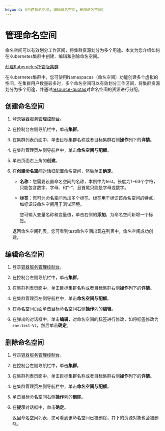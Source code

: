 ```yaml
---
keyword: [创建命名空间, 编辑命名空间, 删除命名空间]
---
```


# 管理命名空间

命名空间可以有效划分工作区间，将集群资源划分为多个用途。本文为您介绍如何在Kubernetes集群中创建、编辑和删除命名空间。

[创建Kubernetes托管版集群](/intl.zh-CN/Kubernetes集群用户指南/集群/创建集群/创建Kubernetes托管版集群.md)

在Kubernetes集群中，您可使用Namespaces（命名空间）功能创建多个虚拟的空间。在集群用户数量较多时，多个命名空间可以有效划分工作区间，将集群资源划分为多个用途，并通过[resource-quotas](https://kubernetes.io/docs/concepts/policy/resource-quotas/)对命名空间的资源进行分配。

## 创建命名空间

1.  登录[容器服务管理控制台](https://cs.console.aliyun.com)。

2.  在控制台左侧导航栏中，单击**集群**。

3.  在集群列表页面中，单击目标集群名称或者目标集群右侧**操作**列下的**详情**。

4.  在集群管理页左侧导航栏中，单击**命名空间与配额**。

5.  单击页面右上角的**创建**。

6.  在**创建命名空间**对话框配置命名空间，然后单击**确定**。

    -   **名称**：您需要设置命名空间的名称，本例中为test。长度为1~63个字符，只能包含数字、字母、和“-”，且首尾只能是字母或数字。
    -   **标签**：您可为命名空间添加多个标签。标签用于标识该命名空间的特点，如标识该命名空间用于测试环境。

        您可输入变量名称和变量值，单击右侧的**添加**，为命名空间新增一个标签。

    返回命名空间列表，您可看到test命名空间出现在列表中，命名空间成功创建。


## 编辑命名空间

1.  登录[容器服务管理控制台](https://cs.console.aliyun.com)。

2.  在控制台左侧导航栏中，单击**集群**。

3.  在集群列表页面中，单击目标集群名称或者目标集群右侧**操作**列下的**详情**。

4.  在集群管理页左侧导航栏中，单击**命名空间与配额**。

5.  在命名空间页面单击目标命名空间右侧**操作**列的**编辑**。

6.  在弹出的对话框中，单击**编辑**，对命名空间的标签进行修改，如将标签修改为`env:test-V2`，然后单击**确定**。


## 删除命名空间

1.  登录[容器服务管理控制台](https://cs.console.aliyun.com)。

2.  在控制台左侧导航栏中，单击**集群**。

3.  在集群列表页面中，单击目标集群名称或者目标集群右侧**操作**列下的**详情**。

4.  在集群管理页左侧导航栏中，单击**命名空间与配额**。

5.  单击目标命名空间右侧**操作**列的**删除**。

6.  在**提示**对话框中，单击**确定**。

    返回命名空间列表，您可看到该命名空间已被删除，其下的资源对象也会被删除。


